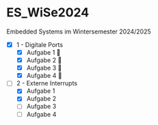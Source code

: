 # ES_WiSe2024
Embedded Systems im Wintersemester 2024/2025

- [x] 1 - Digitale Ports
    - [x] Aufgabe 1 📢 
    - [x] Aufgabe 2 📢 
    - [x] Aufgabe 3 📢 
    - [x] Aufgabe 4 📢 
- [ ] 2 - Externe Interrupts
    - [x] Aufgabe 1 
    - [x] Aufgabe 2 
    - [ ] Aufgabe 3
    - [ ] Aufgabe 4
